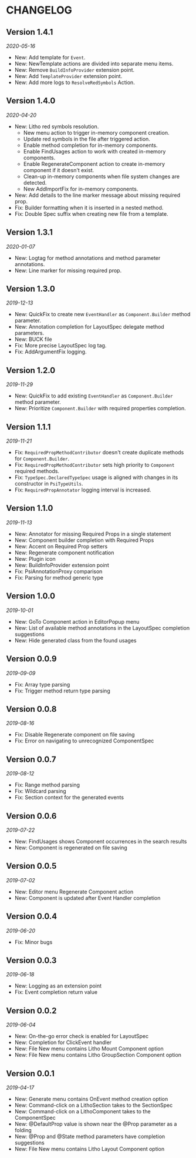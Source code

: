 # CHANGELOG

## Version 1.4.1

_2020-05-16_

* New: Add template for `Event`.
* New: NewTemplate actions are divided into separate menu items.
* New: Remove `BuildInfoProvider` extension point.
* New: Add `TemplateProvider` extension point.
* New: Add more logs to `ResolveRedSymbols` Action.

## Version 1.4.0

_2020-04-20_

* New: Litho red symbols resolution.
  - New menu action to trigger in-memory component creation.
  - Update red symbols in the file after triggered action.
  - Enable method completion for in-memory components.
  - Enable FindUsages action to work with created in-memory components.
  - Enable RegenerateComponent action to create in-memory component if it doesn't exist.
  - Clean-up in-memory components when file system changes are detected.
  - New AddImportFix for in-memory components.
* New: Add details to the line marker message about missing required prop.
* Fix: Builder formatting when it is inserted in a nested method.
* Fix: Double Spec suffix when creating new file from a template.

## Version 1.3.1

_2020-01-07_

* New: Logtag for method annotations and method parameter annotations.
* New: Line marker for missing required prop.

## Version 1.3.0

_2019-12-13_

* New: QuickFix to create new `EventHandler` as `Component.Builder` method parameter.
* New: Annotation completion for LayoutSpec delegate method parameters.
* New: BUCK file
* Fix: More precise LayoutSpec log tag.
* Fix: AddArgumentFix logging.

## Version 1.2.0

_2019-11-29_

* New: QuickFix to add existing `EventHandler` as `Component.Builder` method parameter.
* New: Prioritize `Component.Builder` with required properties completion.

## Version 1.1.1

_2019-11-21_

* Fix: `RequiredPropMethodContributor` doesn't create duplicate methods for `Component.Builder`.
* Fix: `RequiredPropMethodContributor` sets high priority to `Component` required methods.
* Fix: `TypeSpec.DeclaredTypeSpec` usage is aligned with changes in its constructor in `PsiTypeUtils`.
* Fix: `RequiredPropAnnotator` logging interval is increased.

## Version 1.1.0

_2019-11-13_

* New: Annotator for missing Required Props in a single statement
* New: Component builder completion with Required Props
* New: Accent on Required Prop setters
* New: Regenerate component notification
* New: Plugin icon
* New: BuildInfoProvider extension point
* Fix: PsiAnnotationProxy comparison
* Fix: Parsing for method generic type

## Version 1.0.0

_2019-10-01_

* New: GoTo Component action in EditorPopup menu
* New: List of available method annotations in the LayoutSpec completion suggestions
* New: Hide generated class from the found usages

## Version 0.0.9

_2019-09-09_

* Fix: Array type parsing
* Fix: Trigger method return type parsing

## Version 0.0.8

_2019-08-16_

* Fix: Disable Regenerate component on file saving
* Fix: Error on navigating to unrecognized ComponentSpec

## Version 0.0.7

_2019-08-12_

* Fix: Range method parsing
* Fix: Wildcard parsing
* Fix: Section context for the generated events

## Version 0.0.6

_2019-07-22_

* New: FindUsages shows Component occurrences in the search results
* New: Component is regenerated on file saving

## Version 0.0.5

_2019-07-02_

* New: Editor menu Regenerate Component action
* New: Component is updated after Event Handler completion

## Version 0.0.4

_2019-06-20_

* Fix: Minor bugs

## Version 0.0.3

_2019-06-18_

* New: Logging as an extension point
* Fix: Event completion return value

## Version 0.0.2

_2019-06-04_

* New: On-the-go error check is enabled for LayoutSpec
* New: Completion for ClickEvent handler
* New: File New menu contains Litho Mount Component option
* New: File New menu contains Litho GroupSection Component option

## Version 0.0.1

_2019-04-17_

* New: Generate menu contains OnEvent method creation option
* New: Command-click on a LithoSection takes to the SectionSpec
* New: Command-click on a LithoComponent takes to the ComponentSpec
* New: @DefaultProp value is shown near the @Prop parameter as a folding
* New: @Prop and @State method parameters have completion suggestions
* New: File New menu contains Litho Layout Component option